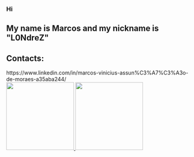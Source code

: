 ### Hi

## My name is Marcos and my nickname is "L0NdreZ"

## Contacts:

<div> 
  https://www.linkedin.com/in/marcos-vinicius-assun%C3%A7%C3%A3o-de-moraes-a35aba244/
</div>

<div>
<a href="https://github.com/L0NdreZ">
<img height="180em" src="https://github-readme-stats.vercel.app/api/top-langs/?username=L0NdreZ&layout=compact&langs_count=7&theme=dracula"/>
<img height="180em" src="https://github-readme-stats.vercel.app/api?username=L0NdreZ&show_icons=true&theme=dracula&include_all_commits=true&count_private=true"/>
</div>

